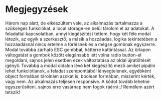 # Megjegyzések

Három nap alatt, de elkészültem vele, az alkalmazás tartalmazza a szükséges funkciókat, a local storage-en belül tárolom el az adatokat. A feladattal kapcsolatban, annyi kiegészítést tettem, hogy két féle modal létezik, az egyik a szerkesztő, a másik a hozzáadás, logika tekintetében a hozzáadásnál nincs értelme a törlésnek és a mégse gombnak egyszerre. Modal továbbá zárható ESC gombbal, háttérre kattintással. Az űrlapon váltogatást a gombok között elegánsabb lett volna radio button-el megoldani, sajnos jelen esetben ezek változtatása az oldal újratöltését igényli. Továbbá a modal oldalon lévő két kiegészítő mező amiket pipálni lehet funkciótlanok, a feladat szempontjából lényegtelenek, egyébként object formában tárolnám azokat is, boolean formában, miszerint kérték, vagy nem. Az alkalmazás teljesen responsive. A kódot tovább lehetne egyszerűsíteni, sajnos erre vasárnap nem fogok ráérni :/ Remélem azért tetszik!
